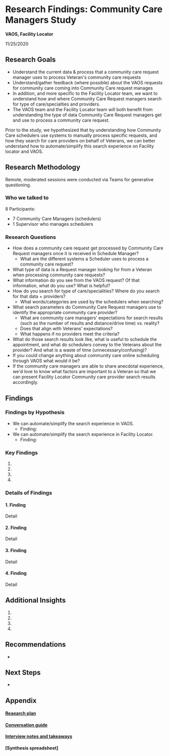 # Research Findings: Community Care Managers Study

**VAOS, Facility Locator**<br>

11/25/2020

## Research Goals 

- Understand the current data & process that a community care request manager uses to process Veteran's community care requests
- Understand/gather feedback (where possible) about the VAOS requests for community care coming into Community Care request manages
- In addition, and more specific to the Facility Locator team, we want to understand how and where Community Care Request managers search for type of care/specialties and providers.
- The VAOS team and the Facility Locator team will both benefit from understanding the type of data Community Care Request managers get and use to process a community care request.

Prior to the study, we hypothesized that by understanding how Community Care schedulers use systems to manually process specific requests, and how they search for care providers on behalf of Veterans, we can better understand how to automate/simplify this search experience on Facility locator and VAOS.

## Research Methodology 

Remote, moderated sessions were conducted via Teams for generative questioning.

### Who we talked to
8 Participants:
* 7 Community Care Managers (schedulers)
* 1 Supervisor who manages schedulers

### Research Questions

- How does a community care request get processed by Community Care Request managers once it is received in Schedule Manager?
   - What are the different systems a Scheduler uses to process a community care request?
- What type of data is a Request manager looking for from a Veteran when processing community care requests?
- What information do you see from the VAOS request? Of that information, what do you use? What is helpful?
- How do you search for type of care/specialities? Where do you search for that data + providers?
   - What words/categories are used by the schedulers when searching?
- What search parameters do Community Care Request managers use to identify the appropriate community care provider?
   - What are community care managers' expectations for search results (such as the number of results and distance/drive time) vs. reality?
    - Does that align with Veterans' expectations?
   - What happens if no providers meet the criteria?
- What do those search results look like, what is useful to schedule the appointment, and what do schedulers convey to the Veterans about the provider? And what is a waste of time (unnecessary/confusing)?
- If you could change anything about community care online scheduling through VAOS what would it be?
- If the community care managers are able to share anecdotal experience, we'd love to know what factors are important to a Veteran so that we can present Facility Locator Community care provider search results accordingly.

## Findings

### Findings by Hypothesis

* We can automate/simplify the search experience in VAOS.
  * Finding: 
* We can automate/simplify the search experience in Facility Locator.
  * Finding: 

### Key Findings

1. 
2.
3.
4.

### Details of Findings

#### 1. Finding
Detail

#### 2. Finding
Detail

#### 3. Finding
Detail

#### 4. Finding
Detail

## Additional Insights

1. 
2.
3.
4.

## Recommendations

*  

## Next Steps

* 

## Appendix

#### [Reaearch plan](https://github.com/department-of-veterans-affairs/va.gov-team/blob/master/products/facilities/medical-centers/community-care/discovery/research-plan.md)

#### [Conversation guide](https://github.com/department-of-veterans-affairs/va.gov-team/blob/master/products/facilities/medical-centers/community-care/discovery/conversation-guide.md)

#### [Interview notes and takeaways](https://docs.google.com/spreadsheets/d/1sFzgAGHp_9EPYCc_CjioXgvWzlBVOewg6qFYEJm_jOU/edit?ts=5fb6d64d#gid=0)

#### [Synthesis spreadsheet]
